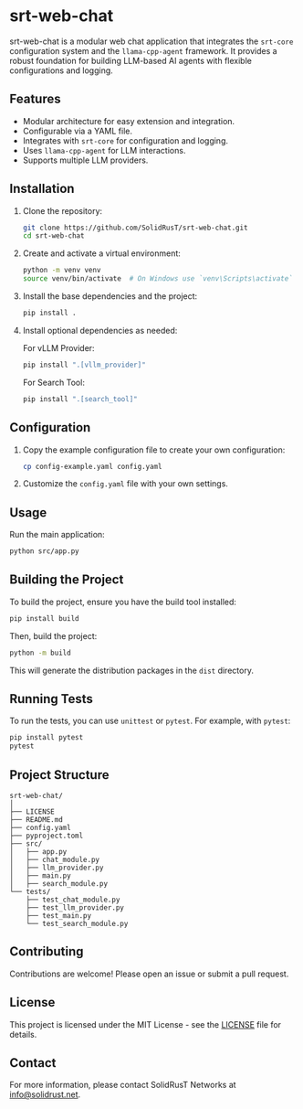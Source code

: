 # srt-web-chat

srt-web-chat is a modular web chat application that integrates the `srt-core` configuration system and the `llama-cpp-agent` framework. It provides a robust foundation for building LLM-based AI agents with flexible configurations and logging.

## Features

- Modular architecture for easy extension and integration.
- Configurable via a YAML file.
- Integrates with `srt-core` for configuration and logging.
- Uses `llama-cpp-agent` for LLM interactions.
- Supports multiple LLM providers.

## Installation

1. Clone the repository:

   ```bash
   git clone https://github.com/SolidRusT/srt-web-chat.git
   cd srt-web-chat
   ```

2. Create and activate a virtual environment:

   ```bash
   python -m venv venv
   source venv/bin/activate  # On Windows use `venv\Scripts\activate`
   ```

3. Install the base dependencies and the project:

   ```bash
   pip install .
   ```

4. Install optional dependencies as needed:

   For vLLM Provider:

   ```bash
   pip install ".[vllm_provider]"
   ```

   For Search Tool:

   ```bash
   pip install ".[search_tool]"
   ```

## Configuration

1. Copy the example configuration file to create your own configuration:

   ```bash
   cp config-example.yaml config.yaml
   ```

2. Customize the `config.yaml` file with your own settings.

## Usage

Run the main application:

```bash
python src/app.py
```

## Building the Project

To build the project, ensure you have the build tool installed:

```bash
pip install build
```

Then, build the project:

```bash
python -m build
```

This will generate the distribution packages in the `dist` directory.

## Running Tests

To run the tests, you can use `unittest` or `pytest`. For example, with `pytest`:

```bash
pip install pytest
pytest
```

## Project Structure

```plaintext
srt-web-chat/
│
├── LICENSE
├── README.md
├── config.yaml
├── pyproject.toml
├── src/
│   ├── app.py
│   ├── chat_module.py
│   ├── llm_provider.py
│   ├── main.py
│   ├── search_module.py
└── tests/
    ├── test_chat_module.py
    ├── test_llm_provider.py
    ├── test_main.py
    └── test_search_module.py
```

## Contributing

Contributions are welcome! Please open an issue or submit a pull request.

## License

This project is licensed under the MIT License - see the [LICENSE](LICENSE) file for details.

## Contact

For more information, please contact SolidRusT Networks at [info@solidrust.net](mailto:info@solidrust.net).
